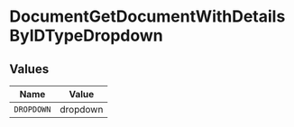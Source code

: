 # DocumentGetDocumentWithDetailsByIDTypeDropdown


## Values

| Name       | Value      |
| ---------- | ---------- |
| `DROPDOWN` | dropdown   |